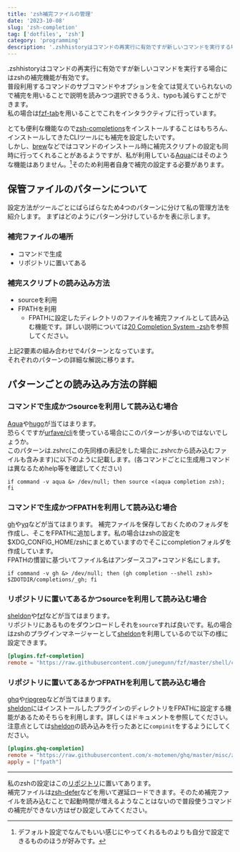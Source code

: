 ```yaml
---
title: 'zsh補完ファイルの管理'
date: '2023-10-08'
slug: 'zsh-completion'
tag: ['dotfiles', 'zsh']
category: 'programming'
description: '.zshhistoryはコマンドの再実行に有効ですが新しいコマンドを実行する場合にはzshの補完機能が有効です。 普段利用するコマンドのサブコ'
---
```


.zshhistoryはコマンドの再実行に有効ですが新しいコマンドを実行する場合にはzshの補完機能が有効です。  
普段利用するコマンドのサブコマンドやオプションを全ては覚えていられないので補完を用いることで説明を読みつつ選択できるうえ、typoも減らすことができます。  
私の場合は[fzf-tab](https://github.com/Aloxaf/fzf-tab)を用いることでこれをインタラクティブに行っています。

とても便利な機能なので[zsh-completions](https://github.com/zsh-users/zsh-completions)をインストールすることはもちろん、インストールしてきたCLIツールにも補完を設定したいです。  
しかし、[brew](https://github.com/Homebrew/brew)などではコマンドのインストール時に補完スクリプトの設定も同時に行ってくれることがあるようですが、私が利用している[Aqua](https://github.com/aquaproj/aqua)にはそのような機能はありません。[^aqua]そのため利用者自身で補完の設定する必要があります。

## 保管ファイルのパターンについて

設定方法がツールごとにばらばらなため4つのパターンに分けて私の管理方法を紹介します。
まずはどのようにパターン分けしているかを表に示します。

### 補完ファイルの場所

- コマンドで生成
- リポジトリに置いてある

### 補完スクリプトの読み込み方法

- sourceを利用
- FPATHを利用
  - FPATHに設定したディレクトリのファイルを補完ファイルとして読み込む機能です。詳しい説明については[20 Completion System -zsh](https://zsh.sourceforge.io/Doc/Release/Completion-System.html#Autoloaded-files)を参照してください。

上記2要素の組み合わせで4パターンとなっています。  
それぞれのパターンの詳細な解説に移ります。

## パターンごとの読み込み方法の詳細

### コマンドで生成かつsourceを利用して読み込む場合

[Aqua](https://github.com/aquaproj/aqua)や[hugo](https://github.com/gohugoio/hugo)が当てはまります。  
恐らくですが[urfave/cli](https://github.com/urfave/cli)を使っている場合にこのパターンが多いのではないでしょうか。  
このパターンは.zshrc(この先同様の表記をした場合に.zshrcから読み込むファイルも含みます)に以下のように記載します。(各コマンドごとに生成用コマンドは異なるためhelp等を確認してください)

```shell title=".zshrc"
if command -v aqua &> /dev/null; then source <(aqua completion zsh); fi
```

### コマンドで生成かつFPATHを利用して読み込む場合

[gh](https://github.com/cli/cli)や[yq](https://github.com/mikefarah/yq)などが当てはまります。
補完ファイルを保存しておくためのフォルダを作成し、そこをFPATHに追加します。私の場合はzshの設定を$XDG_CONFIG_HOME/zshにまとめていますのでそこにcompletionフォルダを作成しています。  
FPATHの慣習に基づいてファイル名はアンダースコア+コマンド名にします。

```shell title=".zshrc"
if command -v gh &> /dev/null; then (gh completion --shell zsh)> $ZDOTDIR/completions/_gh; fi
```

### リポジトリに置いてあるかつsourceを利用して読み込む場合

[sheldon](https://github.com/rossmacarthur/sheldon)や[fzf](https://github.com/junegunn/fzf)などが当てはまります。  
リポジトリにあるものをダウンロードしそれを`source`すれば良いです。私の場合はzshのプラグインマネージャーとして[sheldon](https://github.com/rossmacarthur/sheldon)を利用しているので以下の様に設定できます。

```toml title="sheldon.toml"
[plugins.fzf-completion]
remote = "https://raw.githubusercontent.com/junegunn/fzf/master/shell/completion.zsh"
```

### リポジトリに置いてあるかつFPATHを利用して読み込む場合

[ghq](https://github.com/x-motemen/ghq)や[ripgrep](https://github.com/BurntSushi/ripgrep)などが当てはまります。  
[sheldon](https://github.com/rossmacarthur/sheldon)にはインストールしたプラグインのディレクトリをFPATHに設定する機能があるためそちらを利用します。詳しくはドキュメントを参照してください。
注意点としては[sheldon](https://github.com/rossmacarthur/sheldon)の読み込みを行ったあとに`compinit`をするようにしてください。

```toml title="sheldon.toml"
[plugins.ghq-completion]
remote = "https://raw.githubusercontent.com/x-motemen/ghq/master/misc/zsh/_ghq"
apply = ["fpath"]
```

---

私のzshの設定はこの[リポジトリ](https://github.com/Syu-fu/dotfiles/tree/main/.config/zsh)に置いてあります。  
補完ファイルは[zsh-defer](https://github.com/romkatv/zsh-defer)などを用いて遅延ロードできます。そのため補完ファイルを読み込むことで起動時間が増えるようなことはないので普段使うコマンドの補完ができない方はぜひ設定してみてください。

[^aqua]: デフォルト設定でなんでもいい感じにやってくれるものよりも自分で設定できるもののほうが好みです。

